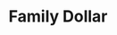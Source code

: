 ---
title: "Family Dollar"
url: /fredericksburg/family-dollar-courthouse-road/
shop: variety store
---